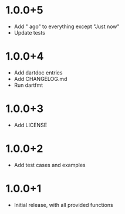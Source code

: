 # 1.0.0+5
 - Add " ago" to everything except "Just now"
 - Update tests

# 1.0.0+4
 - Add dartdoc entries
 - Add CHANGELOG.md
 - Run dartfmt

# 1.0.0+3
 - Add LICENSE

# 1.0.0+2
 - Add test cases and examples

# 1.0.0+1
 - Initial release, with all provided functions
